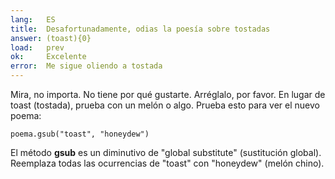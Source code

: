 ```yaml
---
lang:   ES
title:  Desafortunadamente, odias la poesía sobre tostadas
answer: (toast){0}
load:   prev
ok:     Excelente
error:  Me sigue oliendo a tostada
---
```


Mira, no importa. No tiene por qué gustarte. Arréglalo, por favor. En lugar de toast (tostada), 
prueba con un melón o algo. Prueba esto para ver el nuevo poema:

    poema.gsub("toast", "honeydew")

El método __gsub__  es un diminutivo de "global substitute" (sustitución global). Reemplaza todas las ocurrencias de "toast" con
"honeydew" (melón chino).
